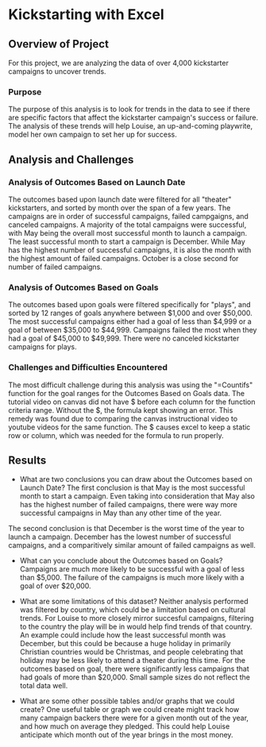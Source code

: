 # Kickstarting with Excel

## Overview of Project

For this project, we are analyzing the data of over 4,000 kickstarter campaigns to uncover trends.

### Purpose

The purpose of this analysis is to look for trends in the data to see if there are specific factors that affect the kickstarter campaign's success or failure.
The analysis of these trends will help Louise, an up-and-coming playwrite, model her own campaign to set her up for success.

## Analysis and Challenges

### Analysis of Outcomes Based on Launch Date

The outcomes based upon launch date were filtered for all "theater" kickstarters, and sorted by month over the span of a few years.
The campaigns are in order of successful campaigns, failed campgaigns, and canceled campaigns. 
A majority of the total campaigns were successful, with May being the overall most successful month to launch a campaign. 
The least successful month to start a campaign is December.
While May has the highest number of successful campaigns, it is also the month with the highest amount of failed campaigns. 
October is a close second for number of failed campaigns.

### Analysis of Outcomes Based on Goals

The outcomes based upon goals were filtered specifically for "plays", and sorted by 12 ranges of goals anywhere between $1,000 and over $50,000. 
The most successful campaigns either had a goal of less than $4,999 or a goal of between $35,000 to $44,999.
Campaigns failed the most when they had a goal of $45,000 to $49,999.
There were no canceled kickstarter campaigns for plays.

### Challenges and Difficulties Encountered

The most difficult challenge during this analysis was using the "=Countifs" function for the goal ranges for the Outcomes Based on Goals data.
The tutorial video on canvas did not have $ before each column for the function criteria range. Without the $, the formula kept showing an error.
This remedy was found due to comparing the canvas instructional video to youtube videos for the same function. 
The $ causes excel to keep a static row or column, which was needed for the formula to run properly.

## Results

- What are two conclusions you can draw about the Outcomes based on Launch Date?
The first conclusion is that May is the most successful month to start a campaign. 
Even taking into consideration that May also has the highest number of failed campaigns, there were way more successful campaigns in May than any other time of the year.

The second conclusion is that December is the worst time of the year to launch a campaign.
December has the lowest number of successful campaigns, and a comparitively similar amount of failed campaigns as well.

- What can you conclude about the Outcomes based on Goals?
Campaigns are much more likely to be successful with a goal of less than $5,000. The failure of the campaigns is much more likely with a goal of over $20,000.

- What are some limitations of this dataset?
Neither analysis performed was filtered by country, which could be a limitation based on cultural trends. 
For Louise to more closely mirror succesful campaigns, filtering to the country the play will be in would help find trends of that country.
An example could include how the least successful month was December, but this could be because a huge holiday in primarily Christian countries would be Christmas, and people celebrating that holiday may be less likely to attend a theater during this time.
For the outcomes based on goal, there were significantly less campaigns that had goals of more than $20,000. Small sample sizes do not reflect the total data well.

- What are some other possible tables and/or graphs that we could create?
One useful table or graph we could create might track how many campaign backers there were for a given month out of the year, and how much on average they pledged.
This could help Louise anticipate which month out of the year brings in the most money.
